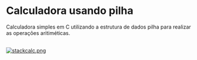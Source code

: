 # Calculadora usando pilha

Calculadora simples em C utilizando a estrutura de dados pilha para realizar as operações aritiméticas.
<br><br>

[![stackcalc.png](https://i.postimg.cc/V67Rv7sd/stackcalc.png)](https://postimg.cc/xJzHF3z2)
